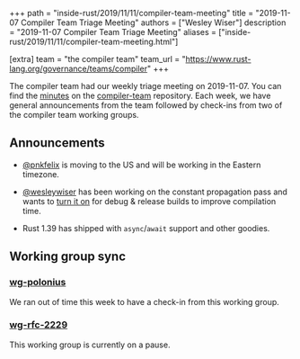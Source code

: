 +++
path = "inside-rust/2019/11/11/compiler-team-meeting"
title = "2019-11-07 Compiler Team Triage Meeting"
authors = ["Wesley Wiser"]
description = "2019-11-07 Compiler Team Triage Meeting"
aliases = ["inside-rust/2019/11/11/compiler-team-meeting.html"]

[extra]
team = "the compiler team"
team_url = "https://www.rust-lang.org/governance/teams/compiler"
+++

The compiler team had our weekly triage meeting on 2019-11-07.
You can find the [minutes](https://rust-lang.github.io/compiler-team/minutes/triage-meeting/2019-11-07/) on the [compiler-team](https://github.com/rust-lang/compiler-team) repository.
Each week, we have general announcements from the team followed by check-ins from two of the compiler team working groups.

## Announcements

- [@pnkfelix] is moving to the US and will be working in the Eastern timezone.

- [@wesleywiser] has been working on the constant propagation pass and wants to [turn it on][const_prop_on] for debug & release builds to improve compilation time.

- Rust 1.39 has shipped with `async`/`await` support and other goodies.

## Working group sync

### [wg-polonius]

We ran out of time this week to have a check-in from this working group.

### [wg-rfc-2229]

This working group is currently on a pause.

[@pnkfelix]: https://github.com/pnkfelix
[@wesleywiser]: https://github.com/wesleywiser
[const_prop_on]: https://github.com/rust-lang/rust/pull/66074
[wg-polonius]: https://rust-lang.github.io/compiler-team/working-groups/polonius/
[wg-rfc-2229]: https://rust-lang.github.io/compiler-team/working-groups/rfc-2229/
